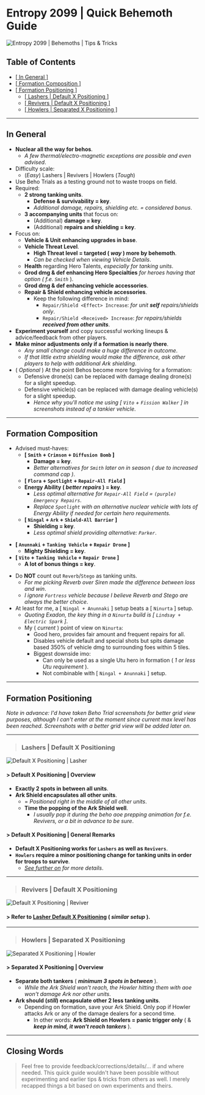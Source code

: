 # Entropy 2099 | Quick Behemoth Guide

![Entropy 2099 | Behemoths | Tips & Tricks](https://github.com/KimDebroye/Entropy2099/blob/main/Assets/Beho%20Guide/Behemoths.png)

## Table of Contents
- [\[ In General \]](https://github.com/KimDebroye/Entropy2099/blob/main/BehoGuide.md#in-general)
- [\[ Formation Composition \]](https://github.com/KimDebroye/Entropy2099/blob/main/BehoGuide.md#formation-composition)
- [\[ Formation Positioning \]](https://github.com/KimDebroye/Entropy2099/blob/main/BehoGuide.md#formation-positioning)
  * [\[ Lashers | Default X Positioning \]](https://github.com/KimDebroye/Entropy2099/blob/main/BehoGuide.md#lashers--default-x-positioning)
  * [\[ Revivers | Default X Positioning \]](https://github.com/KimDebroye/Entropy2099/blob/main/BehoGuide.md#revivers--default-x-positioning)
  * [\[ Howlers | Separated X Positioning \]](https://github.com/KimDebroye/Entropy2099/blob/main/BehoGuide.md#howlers--separated-x-positioning)

---

## In General
- **Nuclear all the way for behos**.
  * *A few thermal/electro-magnetic exceptions are possible and even advised*.
- Difficulty scale:
  * (*Easy*) Lashers | Revivers | Howlers  (*Tough*)
- Use Beho Trials as a testing ground not to waste troops on field.
- Required:
  * **2 strong tanking units**.
    * **Defense & survivability = key**.
    * *Additional damage, repairs, shielding etc. = considered bonus*.
  * **3 accompanying units** that focus on:
    * (Additional) **damage = key**.
    * (Additional) **repairs and shielding = key**.
- Focus on:
  * **Vehicle & Unit enhancing upgrades in base**.
  * **Vehicle Threat Level**.
    * **High Threat level = targeted ( *way* ) more by behemoth**.
    * *Can be checked when viewing Vehicle Details*.
  * **Health** regarding Hero Talents, *especially for tanking units*.
  * **Grod dmg & def enhancing Hero Specialties** *for heroes having that option ( f.e. `Smith`* ).
  * **Grod dmg & def enhancing vehicle accessories**.
  * **Repair & Shield enhancing vehicle accessories**.
    * Keep the following difference in mind:
      * `Repair/Shield <Effect> Increase`: *for unit **self** repairs/shields only*.
      * `Repair/Shield <Received> Increase`: *for repairs/shields **received from other units***.
- **Experiment yourself** and copy successful working lineups & advice/feedback from other players.
- **Make minor adjustments only if a formation is nearly there**.
  * *Any small change could make a huge difference in outcome*.
  * *If that little extra shielding would make the difference, ask other players to help with additional Ark shielding*.
- ( *Optional* ) At the point Behos become more forgiving for a formation:
  * Defensive drone(s) can be replaced with damage dealing drone(s) for a slight speedup.
  * Defensive vehicle(s) can be replaced with damage dealing vehicle(s) for a slight speedup.
    * *Hence why you'll notice me using [ `Vito` + `Fission Walker` ] in screenshots instead of a tankier vehicle*.

---

## Formation Composition
- Advised must-haves:
  * **[ `Smith` + `Crimson` + `Diffusion Bomb` ]**
    * **Damage = key**.
    * *Better alternatives for `Smith` later on in season ( due to increased command cap )*.
  * **[ `Flora` + `Spotlight` + `Repair-All Field` ]**
  * **Energy Ability ( *better repairs* ) = key**.
    * *Less optimal alternative for `Repair-All Field` = `(purple) Emergency Repairs`*.
    * *Replace `Spotlight` with an alternative nuclear vehicle with lots of Energy Ability if needed for certain hero requirements.*
  * **[ `Ningal` + `Ark` + `Shield-All Barrier` ]**
    * **Shielding = key**.
    * *Less optimal shield providing alternative: `Parker`*.
 * **[ `Anunnaki` + `Tanking Vehicle` + `Repair Drone` ]**
    * **Mighty Shielding = key**.
 * **[ `Vito` + `Tanking Vehicle` + `Repair Drone` ]**
    * **A lot of bonus things = key**.
- Do **NOT** count out `Reverb`/`Stego` as tanking units.
  * *For me picking Reverb over Siren made the difference between loss and win*.
  * *I ignore `Fortress` vehicle because I believe Reverb and Stego are always the better choice*.
- At least for me, a [ `Ningal + Anunnaki` ] setup beats a [ `Ninurta` ] setup.
  * *Quoting Exadon, the key thing in a `Ninurta` build is [ `Lindsay + Electric Spark` ]*.
  * My ( *current* ) point of view on `Ninurta`:
    - Good hero, provides fair amount and frequent repairs for all.
    - Disables vehicle default and special shots but spits damage based 350% of vehicle dmg to surrounding foes within 5 tiles.
    - Biggest downside imo:
      * Can only be used as a single Utu hero in formation ( *1 or less Utu requirement* ).
      * Not combinable with [ `Ningal + Anunnaki` ] setup.

---

## Formation Positioning

*Note in advance: I'd have taken Beho Trial screenshots for better grid view purposes, although I can't enter at the moment since current max level has been reached*. *Screenshots with a better grid view will be added later on.*

---

> ### Lashers | Default X Positioning

![Default X Positioning \| Lasher](https://github.com/KimDebroye/Entropy2099/blob/main/Assets/Beho%20Guide/Default%20X%20Positioning%20-%20Lasher.png)

#### > **Default X Positioning | Overview**
- **Exactly 2 spots in between all units**.
- **Ark Shield encapsulates all other units**.
  * = *Positioned right in the middle of all other units*.
  * **Time the popping of the Ark Shield well**.
    * *I usually pop it during the beho aoe prepping animation for f.e. Revivers, or a bit in advance to be sure*.
#### > **Default X Positioning | General Remarks**
- **Default X Positioning works for `Lashers` as well as `Revivers`**.
- **`Howlers` require a minor positioning change for tanking units in order for troops to survive**.
  * *[See further on](https://github.com/KimDebroye/Entropy2099/blob/main/BehoGuide.md#howlers--separated-x-positioning) for more details*.

---

> ### Revivers | Default X Positioning

![Default X Positioning \| Reviver](https://github.com/KimDebroye/Entropy2099/blob/main/Assets/Beho%20Guide/Default%20X%20Positioning%20-%20Reviver.png)

#### > Refer to [Lasher Default X Positioning](https://github.com/KimDebroye/Entropy2099/blob/main/BehoGuide.md#lashers--default-x-positioning) ( *similar setup* ).

---

> ### Howlers | Separated X Positioning

![Separated X Positioning \| Howler](https://github.com/KimDebroye/Entropy2099/blob/main/Assets/Beho%20Guide/Separated%20X%20Positioning%20-%20Howler.png)

#### > **Separated X Positioning | Overview**
- **Separate both tankers** ( ***minimum 3 spots in between*** ).
  * *While the Ark Shield won't reach, the Howler hitting them with aoe won't damage Ark nor other units*.
- **Ark should (*still*) encapsulate other 2 less tanking units**.
  * Depending on formation, save your Ark Shield. Only pop if Howler attacks Ark or any of the damage dealers for a second time.
    * In other words: **Ark Shield on Howlers = panic trigger only** ( & ***keep in mind, it won't reach tankers*** ).

---

## Closing Words
> Feel free to provide feedback/corrections/details/... if and where needed.
> This quick guide wouldn't have been possible without experimenting and earlier tips & tricks from others as well.
> I merely recapped things a bit based on own experiments and theirs.
